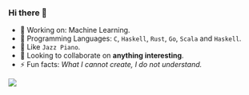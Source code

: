 ### Hi there 👋

- 🔭 Working on: Machine Learning.
- 🌱 Programming Languages: `C`, `Haskell`, `Rust`, `Go`, `Scala` and `Haskell`.
- 🎸 Like `Jazz Piano`.
- 👯 Looking to collaborate on **anything interesting**.
- ⚡ Fun facts: *What I cannot create, I do not understand.*  

[![](https://github-readme-stats.vercel.app/api/top-langs/?username=ireina7&layout=compact)](https://github.com/ireina7)



<!--
### Repository structure
My whole github's structure, please refer to [this](./Index.org).

**ireina7/ireina7** is a ✨ _special_ ✨ repository because its `README.md` (this file) appears on your GitHub profile.

Here are some ideas to get you started:

- 🔭 I’m currently working on ...
- 🌱 I’m currently learning ...
- 👯 I’m looking to collaborate on ...
- 🤔 I’m looking for help with ...
- 💬 Ask me about ...
- 📫 How to reach me: ...
- 😄 Pronouns: ...
- ⚡ Fun fact: ...
-->
